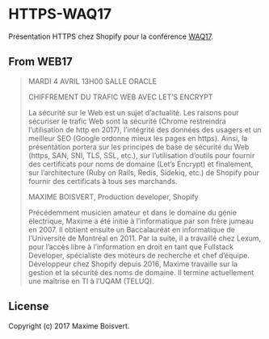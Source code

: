 # HTTPS-WAQ17

Présentation HTTPS chez Shopify pour la conférence [WAQ17](https://webaquebec.org/programmation/chiffrement-du-trafic-web-avec-lets-encrypt).

## From WEB17

> MARDI 4 AVRIL 13H00 SALLE ORACLE
>
> CHIFFREMENT DU TRAFIC WEB AVEC LET’S ENCRYPT
>
> La sécurité sur le Web est un sujet d’actualité. Les raisons pour sécuriser le trafic Web sont la sécurité (Chrome restreindra l’utilisation de http en 2017), l’intégrité des données des usagers et un meilleur SEO (Google ordonne mieux les pages en https). Ainsi, la présentation portera sur les principes de base de sécurité du Web (https, SAN, SNI, TLS, SSL, etc.), sur l’utilisation d’outils pour fournir des certificats pour noms de domaine (Let’s Encrypt) et finalement, sur l’architecture (Ruby on Rails, Redis, Sidekiq, etc.) de Shopify pour fournir des certificats à tous ses marchands.
>
> MAXIME BOISVERT, Production developer, Shopify
>
> Précédemment musicien amateur et dans le domaine du génie électrique, Maxime a été initié à l’informatique par son frère jumeau en 2007. Il obtient ensuite un Baccalauréat en informatique de l’Université de Montréal en 2011. Par la suite, il a travaillé chez Lexum, pour l’accès libre à l’information en droit en tant que Fullstack Developer, spécialiste des moteurs de recherche et chef d’équipe. Développeur chez Shopify depuis 2016, Maxime travaille sur la gestion et la sécurité des noms de domaine. Il termine actuellement une maîtrise en TI à l’UQAM (TELUQ).

## License

Copyright (c) 2017 Maxime Boisvert.
